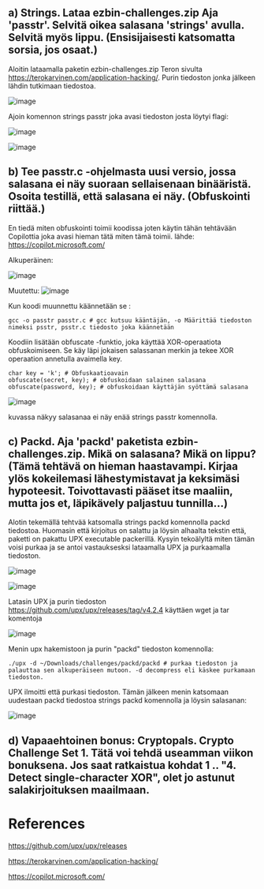 ## a) Strings. Lataa ezbin-challenges.zip Aja 'passtr'. Selvitä oikea salasana 'strings' avulla. Selvitä myös lippu. (Ensisijaisesti katsomatta sorsia, jos osaat.)

Aloitin lataamalla paketin ezbin-challenges.zip Teron sivulta https://terokarvinen.com/application-hacking/. Purin tiedoston jonka jälkeen lähdin tutkimaan tiedostoa.


![image](https://github.com/user-attachments/assets/24560ff3-11e8-4910-b741-df3a93dd4ddb)

Ajoin komennon strings passtr joka avasi tiedoston josta löytyi flagi:


![image](https://github.com/user-attachments/assets/a73feb48-30fd-4179-994d-ea78b9e2c4db)




![image](https://github.com/user-attachments/assets/f69d8784-0602-42e0-bc1b-6bbc674068c3)




## b) Tee passtr.c -ohjelmasta uusi versio, jossa salasana ei näy suoraan sellaisenaan binääristä. Osoita testillä, että salasana ei näy. (Obfuskointi riittää.)

En tiedä miten obfuskointi toimii koodissa joten käytin tähän tehtävään Copilottia joka avasi hieman tätä miten tämä toimii.  lähde: https://copilot.microsoft.com/


Alkuperäinen: 

![image](https://github.com/user-attachments/assets/b809811e-af19-4bb9-ac40-8fe58534b9fa)

Muutettu:
![image](https://github.com/user-attachments/assets/2d1e4e5a-1c1f-4ec2-b5e8-1b4a0dd441be)

Kun koodi muunnettu käännetään se :

    gcc -o passtr passtr.c # gcc kutsuu kääntäjän, -o Määrittää tiedoston nimeksi psstr, psstr.c tiedosto joka käännetään

Koodiin lisätään obfuscate -funktio, joka käyttää XOR-operaatiota obfuskoimiseen. Se käy läpi jokaisen salassanan merkin ja tekee XOR operaation annetulla avaimella key.

    char key = 'k'; # Obfuskaatioavain
    obfuscate(secret, key); # obfuskoidaan salainen salasana
    obfuscate(password, key); # obfuskoidaan käyttäjän syöttämä salasana


![image](https://github.com/user-attachments/assets/b0cb274b-d7b8-4005-8a3e-ae11c02a1dcd)

kuvassa näkyy salasanaa ei näy enää strings passtr komennolla.





## c) Packd. Aja 'packd' paketista ezbin-challenges.zip. Mikä on salasana? Mikä on lippu? (Tämä tehtävä on hieman haastavampi. Kirjaa ylös kokeilemasi lähestymistavat ja keksimäsi hypoteesit. Toivottavasti pääset itse maaliin, mutta jos et, läpikävely paljastuu tunnilla...)

Alotin tekemällä tehtvää katsomalla strings packd komennolla packd tiedostoa. Huomasin että kirjoitus on salattu ja löysin alhaalta tekstin että, paketti on pakattu UPX executable packerillä. Kysyin tekoälyltä miten tämän voisi purkaa ja se antoi vastauksesksi lataamalla UPX ja purkaamalla tiedoston.

![image](https://github.com/user-attachments/assets/d04daaaa-9e91-4073-8f53-2b803a6ad241)

![image](https://github.com/user-attachments/assets/ba620831-8dbf-49be-babb-382e0dd218fc)

Latasin UPX ja purin tiedoston https://github.com/upx/upx/releases/tag/v4.2.4 käyttäen wget  ja tar komentoja

![image](https://github.com/user-attachments/assets/63f6cb6f-8ce1-48fa-8f64-d9f28dbcef37)

Menin upx hakemistoon ja purin "packd" tiedoston komennolla: 

    ./upx -d ~/Downloads/challenges/packd/packd # purkaa tiedoston ja palauttaa sen alkuperäiseen mutoon. -d decompress eli käskee purkamaan tiedoston.

UPX ilmoitti että purkasi tiedoston. Tämän jälkeen menin katsomaan uudestaan packd tiedostoa strings packd komennolla ja löysin salasanan:

![image](https://github.com/user-attachments/assets/34250a99-c751-4d23-9cb5-466e7fcc235a)



## d) Vapaaehtoinen bonus: Cryptopals. Crypto Challenge Set 1. Tätä voi tehdä useamman viikon bonuksena. Jos saat ratkaistua kohdat 1 .. "4. Detect single-character XOR", olet jo astunut salakirjoituksen maailmaan.

# References

https://github.com/upx/upx/releases

https://terokarvinen.com/application-hacking/

https://copilot.microsoft.com/

